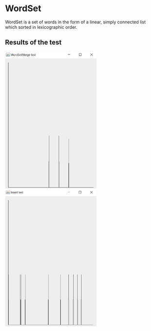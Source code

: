 # WordSet
WordSet is a set of words in the form of a linear, simply connected list which sorted in lexicographic order. 

## Results of the test

<img src="https://github.com/chackydude/MyWordSet/raw/master/img/WordSetMerge.jpg" width="300" height="450"/><img src="https://github.com/chackydude/MyWordSet/raw/master/img/insert.jpg" width="300" height="450"/>



